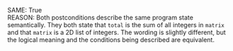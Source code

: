 SAME: True  
REASON: Both postconditions describe the same program state semantically. They both state that `total` is the sum of all integers in `matrix` and that `matrix` is a 2D list of integers. The wording is slightly different, but the logical meaning and the conditions being described are equivalent.